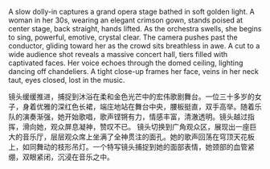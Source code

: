 A slow dolly-in captures a grand opera stage bathed in soft golden light. A woman in her 30s, wearing an elegant crimson gown, stands poised at center stage, back straight, hands lifted. As the orchestra swells, she begins to sing, powerful, emotive, crystal clear. The camera pushes past the conductor, gliding toward her as the crowd sits breathless in awe.
A cut to a wide audience shot reveals a massive concert hall, tiers filled with captivated faces. Her voice echoes through the domed ceiling, lighting dancing off chandeliers. A tight close-up frames her face, veins in her neck taut, eyes closed, lost in the music.


镜头缓缓推进，捕捉到沐浴在柔和金色光芒中的宏伟歌剧舞台。一位三十多岁的女子，身着优雅的深红色长裙，端庄地站在舞台中央，腰板挺直，双手高举。随着乐队的演奏渐强，她开始歌唱，歌声铿锵有力，情感丰富，清澈透明。镜头越过指挥，滑向她，观众屏息凝神，赞叹不已。
镜头切换到广角观众区，展现出一座巨大的音乐厅，层层观众席上坐满了全神贯注的面孔。她的歌声回荡在穹顶天花板上，如同舞动的枝形吊灯。一个特写镜头捕捉到她的面部表情，她颈部的血管紧绷，双眼紧闭，沉浸在音乐之中。
